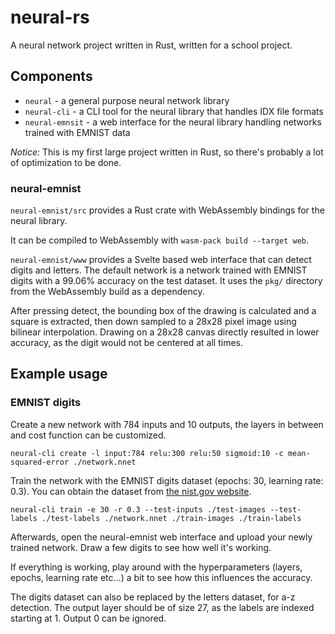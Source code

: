 # neural-rs

A neural network project written in Rust, written for a school project. 

## Components

 - `neural` - a general purpose neural network library
 - `neural-cli` - a CLI tool for the neural library that handles IDX file formats
 - `neural-emnsit` - a web interface for the neural library handling networks trained with EMNIST data

*Notice:* This is my first large project written in Rust, so there's probably a lot of optimization to be done.

### neural-emnist

`neural-emnist/src` provides a Rust crate with WebAssembly bindings for the neural library.

It can be compiled to WebAssembly with `wasm-pack build --target web`.

`neural-emnist/www` provides a Svelte based web interface that can detect digits and letters. The default network is a network trained with EMNIST digits with a 99.06% accuracy on the test dataset. It uses the `pkg/` directory from the WebAssembly build as a dependency.

After pressing detect, the bounding box of the drawing is calculated and a square is extracted, then down sampled to a 28x28 pixel image using bilinear interpolation. Drawing on a 28x28 canvas directly resulted in lower accuracy, as the digit would not be centered at all times.

## Example usage

### EMNIST digits

Create a new network with 784 inputs and 10 outputs, the layers in between and cost function can be customized.
```shell
neural-cli create -l input:784 relu:300 relu:50 sigmoid:10 -c mean-squared-error ./network.nnet
```

Train the network with the EMNIST digits dataset (epochs: 30, learning rate: 0.3). You can obtain the dataset from [the nist.gov website](https://www.nist.gov/itl/products-and-services/emnist-dataset).
```shell
neural-cli train -e 30 -r 0.3 --test-inputs ./test-images --test-labels ./test-labels ./network.nnet ./train-images ./train-labels
```

Afterwards, open the neural-emnist web interface and upload your newly trained network. Draw a few digits to see how well it's working.

If everything is working, play around with the hyperparameters (layers, epochs, learning rate etc...) a bit to see how this influences the accuracy.

The digits dataset can also be replaced by the letters dataset, for a-z detection. The output layer should be of size 27, as the labels are indexed starting at 1. Output 0 can be ignored.